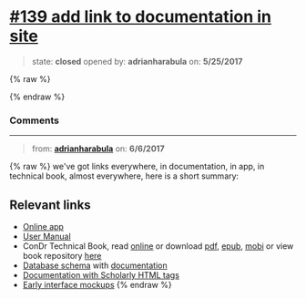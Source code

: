 # [\#139 add link to documentation in site](https://github.com/adrianharabula/condr/issues/139)

> state: **closed** opened by: **adrianharabula** on: **5/25/2017**

{% raw %}

{% endraw %}


### Comments

---
> from: [**adrianharabula**](https://github.com/adrianharabula/condr/issues/139#issuecomment-306455781) on: **6/6/2017**

{% raw %}
we've got links everywhere, in documentation, in app, in technical book, almost everywhere, here is a short summary:

## Relevant links

 * [Online app](http://condr.me)
 * [User Manual](https://github.com/adrianharabula/condr/raw/master/docs/files/Manualul_Utilizatorului_ConDr.pdf)
 * ConDr Technical Book, read [online](https://adrianharabula.gitbooks.io/condr) or download [pdf](https://www.gitbook.com/download/pdf/book/adrianharabula/condr), [epub](https://www.gitbook.com/download/epub/book/adrianharabula/condr), [mobi](https://www.gitbook.com/download/mobi/book/adrianharabula/condr) or view book repository [here](https://github.com/adrianharabula/condr-devbook)
 * [Database schema](https://github.com/adrianharabula/condr/raw/master/docs/files/database_sketch_latest.pdf) with [documentation](https://docs.condr.me/dbschema/)
 * [Documentation with Scholarly HTML tags](http://docs.condr.me)
 * [Early interface mockups](https://github.com/adrianharabula/condr/tree/master/docs/files/interface_mockups)
{% endraw %}
